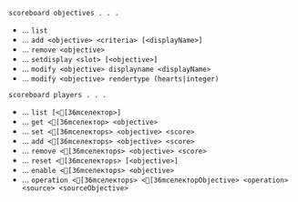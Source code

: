 `scoreboard objectives . . .`

* ... `list`
* ... `add <objective> <criteria> [<displayName>]`
* ... `remove <objective>`
* ... `setdisplay <slot> [<objective>]`
* ... `modify <objective> displayname <displayName>`
* ... `modify <objective> rendertype (hearts|integer)`

`scoreboard players . . .`

* ... `list [<[36mселектор>]`
* ... `get <[36mселектор> <objective>`
* ... `set <[36mселекторs> <objective> <score>`
* ... `add <[36mселекторs> <objective> <score>`
* ... `remove <[36mселекторs> <objective> <score>`
* ... `reset <[36mселекторs> [<objective>]`
* ... `enable <[36mселекторs> <objective>`
* ... `operation <[36mселекторs> <[36mселекторObjective> <operation> <source> <sourceObjective>`
